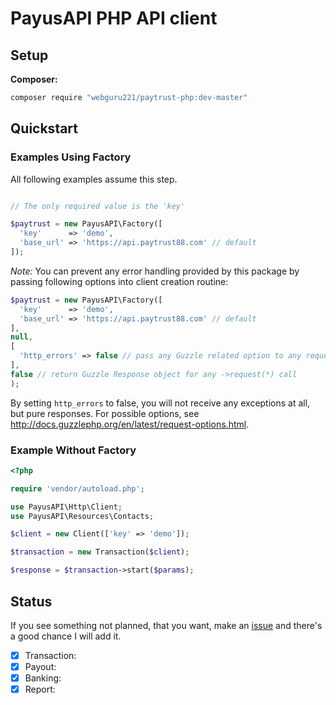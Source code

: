 # PayusAPI PHP API client

## Setup

**Composer:**

```bash
composer require "webguru221/paytrust-php:dev-master"
```

## Quickstart

### Examples Using Factory

All following examples assume this step.

```php

// The only required value is the 'key'

$paytrust = new PayusAPI\Factory([
  'key'      => 'demo',
  'base_url' => 'https://api.paytrust88.com' // default
]);
```
*Note:* You can prevent any error handling provided by this package by passing following options into client creation routine:

```php
$paytrust = new PayusAPI\Factory([
  'key'      => 'demo',
  'base_url' => 'https://api.paytrust88.com' // default
],
null,
[
  'http_errors' => false // pass any Guzzle related option to any request, e.g. throw no exceptions
],
false // return Guzzle Response object for any ->request(*) call
);
```

By setting `http_errors` to false, you will not receive any exceptions at all, but pure responses.
For possible options, see http://docs.guzzlephp.org/en/latest/request-options.html.


### Example Without Factory

```php
<?php

require 'vendor/autoload.php';

use PayusAPI\Http\Client;
use PayusAPI\Resources\Contacts;

$client = new Client(['key' => 'demo']);

$transaction = new Transaction($client);

$response = $transaction->start($params);

```

## Status

If you see something not planned, that you want, make an [issue](https://github.com/webguru221/paytrust-php/issues) and there's a good chance I will add it.

- [x] Transaction:
- [x] Payout:
- [x] Banking:
- [x] Report: